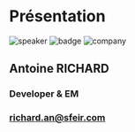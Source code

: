 <!-- .slide: class="speaker-slide" -->

# Présentation

![speaker](./assets/images/speaker-antoiner.jpeg)
![badge](./assets/images/logo-react.svg)
![company](./assets/images/logo-sfeir-blanc.png)

## Antoine RICHARD

### Developer & EM

<!-- .element: class="icon-rule icon-first" -->

### richard.an@sfeir.com

<!-- .element: class="icon-twitter icon-second" -->
